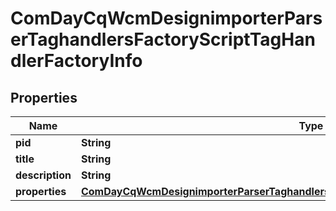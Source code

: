 

# ComDayCqWcmDesignimporterParserTaghandlersFactoryScriptTagHandlerFactoryInfo

## Properties

Name | Type | Description | Notes
------------ | ------------- | ------------- | -------------
**pid** | **String** |  |  [optional]
**title** | **String** |  |  [optional]
**description** | **String** |  |  [optional]
**properties** | [**ComDayCqWcmDesignimporterParserTaghandlersFactoryScriptTagHandlerFactoryProperties**](ComDayCqWcmDesignimporterParserTaghandlersFactoryScriptTagHandlerFactoryProperties.md) |  |  [optional]



